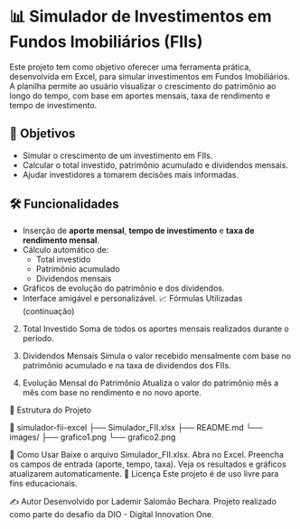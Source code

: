 
# 📊 Simulador de Investimentos em Fundos Imobiliários (FIIs)

Este projeto tem como objetivo oferecer uma ferramenta prática, desenvolvida em Excel, para simular investimentos em Fundos Imobiliários. A planilha permite ao usuário visualizar o crescimento do patrimônio ao longo do tempo, com base em aportes mensais, taxa de rendimento e tempo de investimento.

## 🧠 Objetivos

- Simular o crescimento de um investimento em FIIs.
- Calcular o total investido, patrimônio acumulado e dividendos mensais.
- Ajudar investidores a tomarem decisões mais informadas.

## 🛠️ Funcionalidades

- Inserção de **aporte mensal**, **tempo de investimento** e **taxa de rendimento mensal**.
- Cálculo automático de:
  - Total investido
  - Patrimônio acumulado
  - Dividendos mensais
- Gráficos de evolução do patrimônio e dos dividendos.
- Interface amigável e personalizável.
📈 Fórmulas Utilizadas (continuação)
2. Total Investido
Soma de todos os aportes mensais realizados durante o período.


3. Dividendos Mensais
Simula o valor recebido mensalmente com base no patrimônio acumulado e na taxa de dividendos dos FIIs.


4. Evolução Mensal do Patrimônio
Atualiza o valor do patrimônio mês a mês com base no rendimento e no novo aporte.


📂 Estrutura do Projeto

📁 simulador-fii-excel
├── Simulador_FII.xlsx
├── README.md
└── images/
    ├── grafico1.png
    └── grafico2.png
    
🚀 Como Usar
Baixe o arquivo Simulador_FII.xlsx.
Abra no Excel.
Preencha os campos de entrada (aporte, tempo, taxa).
Veja os resultados e gráficos atualizarem automaticamente.
🧾 Licença
Este projeto é de uso livre para fins educacionais.

✍️ Autor
Desenvolvido por Lademir Salomão Bechara.
Projeto realizado como parte do desafio da DIO - Digital Innovation One.
